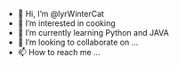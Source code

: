 - 👋 Hi, I’m @lyrWinterCat
- 👀 I’m interested in cooking
- 🌱 I’m currently learning Python and JAVA
- 💞️ I’m looking to collaborate on ...
- 📫 How to reach me ...

<!---
lyrWinterCat/lyrWinterCat is a ✨ special ✨ repository because its `README.md` (this file) appears on your GitHub profile.
You can click the Preview link to take a look at your changes.
--->
